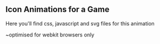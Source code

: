 ## Icon Animations for a Game

Here you'll find css, javascript and svg files for this animation

~optimised for webkit browsers only
